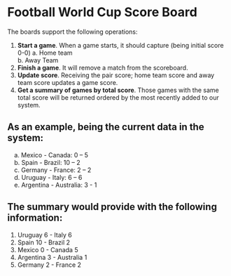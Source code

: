 # Football World Cup Score Board

The boards support the following operations:
1. **Start a game**. When a game starts, it should capture (being initial score 0-0)
  a. Home team\
  b. Away Team
2. **Finish a game**. It will remove a match from the scoreboard.
3. **Update score**. Receiving the pair score; home team score and away team score updates a game score.
4. **Get a summary of games by total score**. Those games with the same total score will be returned ordered by the most recently added to our system.

## As an example, being the current data in the system:
&nbsp;&nbsp;&nbsp;&nbsp;a. Mexico - Canada: 0 – 5\
&nbsp;&nbsp;&nbsp;&nbsp;b. Spain - Brazil: 10 – 2\
&nbsp;&nbsp;&nbsp;&nbsp;c. Germany - France: 2 – 2\
&nbsp;&nbsp;&nbsp;&nbsp;d. Uruguay - Italy: 6 – 6\
&nbsp;&nbsp;&nbsp;&nbsp;e. Argentina - Australia: 3 - 1

## The summary would provide with the following information:
1. Uruguay 6 - Italy 6
2. Spain 10 - Brazil 2
3. Mexico 0 - Canada 5
4. Argentina 3 - Australia 1
5. Germany 2 - France 2
